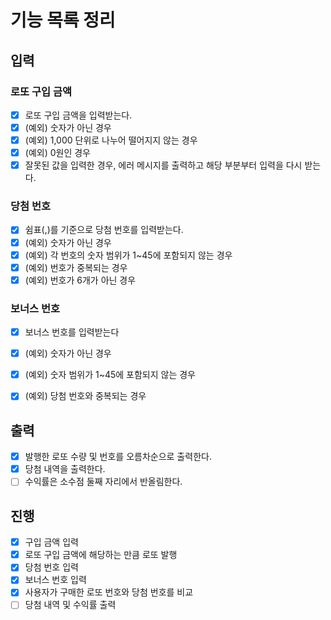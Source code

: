 # 기능 목록 정리

## 입력
### 로또 구입 금액
- [x] 로또 구입 금액을 입력받는다.
- [x] (예외) 숫자가 아닌 경우
- [x] (예외) 1,000 단위로 나누어 떨어지지 않는 경우
- [x] (예외) 0원인 경우
- [x] 잘못된 값을 입력한 경우, 에러 메시지를 출력하고 해당 부분부터 입력을 다시 받는다.

### 당첨 번호
- [x] 쉼표(,)를 기준으로 당첨 번호를 입력받는다.
- [x] (예외) 숫자가 아닌 경우
- [x] (예외) 각 번호의 숫자 범위가 1~45에 포함되지 않는 경우
- [x] (예외) 번호가 중복되는 경우
- [x] (예외) 번호가 6개가 아닌 경우

### 보너스 번호
- [x] 보너스 번호를 입력받는다
- [x] (예외) 숫자가 아닌 경우
- [x] (예외) 숫자 범위가 1~45에 포함되지 않는 경우
- [x] (예외) 당첨 번호와 중복되는 경우


## 출력
- [x] 발행한 로또 수량 및 번호를 오름차순으로 출력한다.
- [x] 당첨 내역을 출력한다.
- [ ] 수익률은 소수점 둘째 자리에서 반올림한다.

## 진행
- [x] 구입 금액 입력
- [x] 로또 구입 금액에 해당하는 만큼 로또 발행
- [x] 당첨 번호 입력
- [x] 보너스 번호 입력
- [x] 사용자가 구매한 로또 번호와 당첨 번호를 비교
- [ ] 당첨 내역 및 수익률 출력
